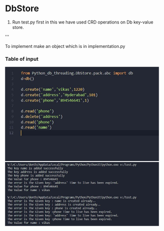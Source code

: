 # DbStore


1. Run test.py first in this we have used CRD operations on Db key-value store.
   
'''

To implement make an object which is in implementation.py

### Table of input

![code](https://github.com/vikasdo/DbStore/blob/main/screenshots/code.JPG)
![output](https://github.com/vikasdo/DbStore/blob/main/screenshots/Capture.JPG)

